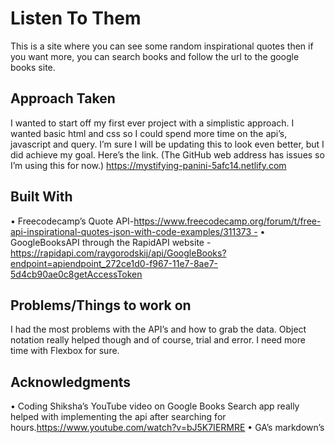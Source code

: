 


  # Listen To Them

  This is a site where you can see some random inspirational quotes then if you want more, you can search books and follow the url to the google books site.

  ## Approach Taken

  I wanted to start off my first ever project with a simplistic approach.  I wanted basic html and css so I could spend more time on the api’s, javascript and query.  I’m sure I will be updating this to look even better, but I did achieve my goal.  Here’s the link. (The GitHub web address has issues so I’m using this for now.)  https://mystifying-panini-5afc14.netlify.com


  ## Built With

  •	Freecodecamp’s Quote API-https://www.freecodecamp.org/forum/t/free-api-inspirational-quotes-json-with-code-examples/311373 -
  •	GoogleBooksAPI through the RapidAPI website -https://rapidapi.com/raygorodskij/api/GoogleBooks?endpoint=apiendpoint_272ce1d0-f967-11e7-8ae7-5d4cb90ae0c8getAccessToken

  ## Problems/Things to work on

  I had the most problems with the API’s and how to grab the data.  Object notation really helped though and of course, trial and error.  I need more time with Flexbox for sure.

  ## Acknowledgments

  •	Coding Shiksha’s YouTube video on Google Books Search app really helped with implementing the api after searching for hours.https://www.youtube.com/watch?v=bJ5K7IERMRE
  •	GA’s markdown’s
